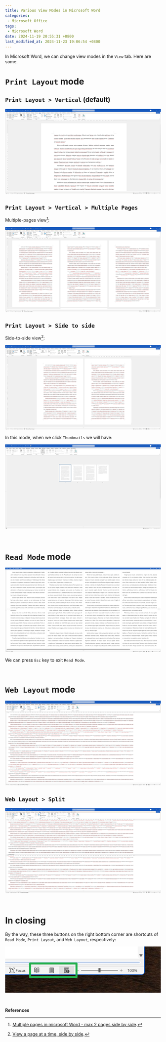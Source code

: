```yaml
---
title: Various View Modes in Microsoft Word
categories:
 - Microsoft Office
tags:
 - Microsoft Word
date: 2024-11-19 20:55:31 +0800
last_modified_at: 2024-11-23 19:06:54 +0800
---
```


In Microsoft Word, we can change view modes in the `View` tab. Here are some.

# `Print Layout` mode

## `Print Layout > Vertical` (default)

![image-20241123184322605](https://raw.githubusercontent.com/HelloWorld-1017/blog-images/main/imgs/202411231843790.png)

## `Print Layout > Vertical > Multiple Pages`

Multiple-pages view[^2]:

![image-20241123185541147](https://raw.githubusercontent.com/HelloWorld-1017/blog-images/main/imgs/202411231855468.png)

## `Print Layout > Side to side`

Side-to-side view[^1]:

![image-20241123184432045](https://raw.githubusercontent.com/HelloWorld-1017/blog-images/main/imgs/202411231844218.png)

In this mode, when we click `Thumbnails` we will have:

![image-20241123184551324](https://raw.githubusercontent.com/HelloWorld-1017/blog-images/main/imgs/202411231845481.png)

<br>

# `Read Mode` mode

![image-20241123184652901](https://raw.githubusercontent.com/HelloWorld-1017/blog-images/main/imgs/202411231846080.png)

We can press `Esc` key to exit `Read Mode`.

<br>

# `Web Layout` mode

![image-20241123184836930](https://raw.githubusercontent.com/HelloWorld-1017/blog-images/main/imgs/202411231848092.png)

## `Web Layout > Split`

![image-20241123184934133](https://raw.githubusercontent.com/HelloWorld-1017/blog-images/main/imgs/202411231849304.png)

<br>

# In closing

By the way, these three buttons on the right bottom corner are shortcuts of `Read Mode`, `Print Layout`, and `Web Layout`, respectively:

![image-20241123185139892](https://raw.githubusercontent.com/HelloWorld-1017/blog-images/main/imgs/202411231851934.png)

<br>

**References**

[^1]: [View a page at a time, side by side](https://support.microsoft.com/en-us/office/view-a-page-at-a-time-side-by-side-21bfd0ff-0e1f-4c43-b188-8b36dfe6dcf4).
[^2]: [Multiple pages in microsoft Word - max 2 pages side by side](https://answers.microsoft.com/en-us/msoffice/forum/all/multiple-pages-in-microsoft-word-max-2-pages-side/9f4de714-6ae6-429b-8570-549d578be314).

